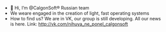 - 👋 Hi, I’m @CalgonSoft® Russian team
- We  weare engaged in the creation of light, fast operating systems
- How to find us? We are in VK, our group is still developing. All our news is here. Link: http://vk.com/nihuya_ne_ponel_calgonsoft


<!---
CalgonSoft/CalgonSoft is a ✨ special ✨ repository because its `README.md` (this file) appears on your GitHub profile.
You can click the Preview link to take a look at your changes.
--->
